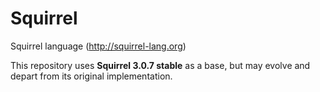# Squirrel
Squirrel language (http://squirrel-lang.org)

This repository uses **Squirrel 3.0.7 stable** as a base, but may evolve and depart from its original implementation.
